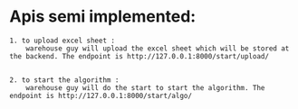 # Apis semi implemented:
    1. to upload excel sheet : 
        warehouse guy will upload the excel sheet which will be stored at the backend. The endpoint is http://127.0.0.1:8000/start/upload/

        
    2. to start the algorithm : 
        warehouse guy will do the start to start the algorithm. The endpoint is http://127.0.0.1:8000/start/algo/